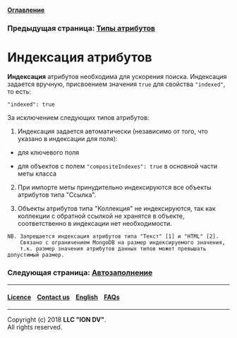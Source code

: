 #### [Оглавление](/docs/ru/index.md)

### Предыдущая страница: [Типы атрибутов](/docs/ru/2_system_description/metadata_structure/meta_class/property_types.md)  

# Индексация атрибутов

**Индексация** атрибутов необходима для ускорения поиска. Индексация задается вручную, присвоением значения `true` для свойства `"indexed"`, то есть:

```
"indexed": true
```

За исключением следующих типов атрибутов:

1. Индексация задается автоматически (независимо от того, что указано в индексации для поля):

* для ключевого поля  

* для объектов с полем `"compositeIndexes": true` в основной части меты класса

2. При импорте меты принудительно индексируются все объекты атрибутов типа "Ссылка". 

3. Объекты атрибутов типа "Коллекция" не индексируются, так как коллекции с обратной ссылкой  не хранятся в объекте, соответственно в индексации нет необходимости. 

```
NB. Запрещается индексация атрибутов типа "Текст" [1] и "HTML" [2].
    Связано с ограничением MongoDB на размер индексируемого значения, 
    т.к. размер значения атрибутов данных типов может превышать допустимый размер.
```
### Следующая страница: [Автозаполнение](/docs/ru/2_system_description/metadata_structure/meta_class/atr_autoassigned.md)
--------------------------------------------------------------------------  


 #### [Licence](/LICENCE.md) &ensp;  [Contact us](https://iondv.com) &ensp;  [English](/docs/en/2_system_description/metadata_structure/meta_class/atr_indexed.md)   &ensp; [FAQs](/faqs.md)          



--------------------------------------------------------------------------  

Copyright (c) 2018 **LLC "ION DV"**.  
All rights reserved. 